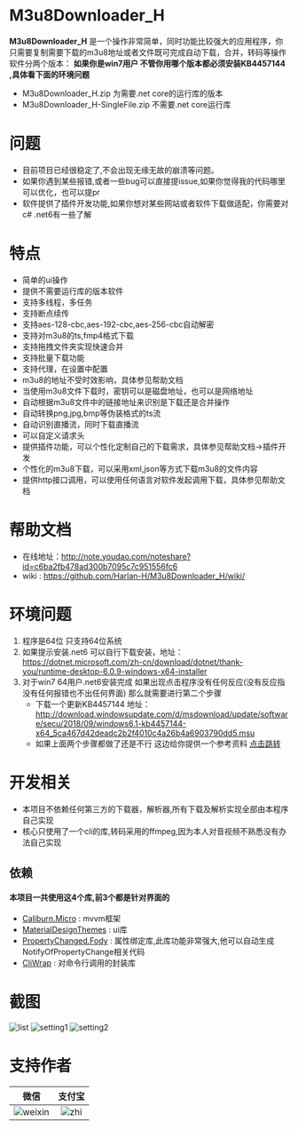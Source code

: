 # M3u8Downloader_H
**M3u8Downloader_H** 是一个操作非常简单，同时功能比较强大的应用程序，你只需要复制需要下载的m3u8地址或者文件既可完成自动下载，合并，转码等操作    
软件分两个版本：  **如果你是win7用户 不管你用哪个版本都必须安装KB4457144 ,具体看下面的环境问题**
  - M3u8Downloader_H.zip  为需要.net core的运行库的版本
  - M3u8Downloader_H-SingleFile.zip  不需要.net core运行库  

# 问题
 - 目前项目已经很稳定了,不会出现无缘无故的崩溃等问题。
 - 如果你遇到某些报错,或者一些bug可以直接提issue,如果你觉得我的代码哪里可以优化，也可以提pr
 - 软件提供了插件开发功能,如果你想对某些网站或者软件下载做适配，你需要对c#  .net6有一些了解
  
# 特点
 - 简单的ui操作
 - 提供不需要运行库的版本软件
 - 支持多线程，多任务
 - 支持断点续传
 - 支持aes-128-cbc,aes-192-cbc,aes-256-cbc自动解密
 - 支持对m3u8的ts,fmp4格式下载
 - 支持拖拽文件夹实现快速合并
 - 支持批量下载功能
 - 支持代理，在设置中配置
 - m3u8的地址不受时效影响，具体参见帮助文档
 - 当使用m3u8文件下载时，密钥可以是磁盘地址，也可以是网络地址
 - 自动根据m3u8文件中的链接地址来识别是下载还是合并操作
 - 自动转换png,jpg,bmp等伪装格式的ts流
 - 自动识别直播流，同时下载直播流
 - 可以自定义请求头
 - 提供插件功能，可以个性化定制自己的下载需求，具体参见帮助文档->插件开发
 - 个性化的m3u8下载，可以采用xml,json等方式下载m3u8的文件内容
 - 提供http接口调用，可以使用任何语言对软件发起调用下载，具体参见帮助文档

# 帮助文档
 - 在线地址：http://note.youdao.com/noteshare?id=c6ba2fb478ad300b7095c7c951556fc6
  - wiki  : https://github.com/Harlan-H/M3u8Downloader_H/wiki/

# 环境问题
 1. 程序是64位 只支持64位系统
 2. 如果提示安装.net6 可以自行下载安装，地址：https://dotnet.microsoft.com/zh-cn/download/dotnet/thank-you/runtime-desktop-6.0.9-windows-x64-installer
 3. 对于win7 64用户.net6安装完成  如果出现点击程序没有任何反应(没有反应指没有任何报错也不出任何界面) 那么就需要进行第二个步骤
    - 下载一个更新KB4457144   地址：http://download.windowsupdate.com/d/msdownload/update/software/secu/2018/09/windows6.1-kb4457144-x64_5ca467d42deadc2b2f4010c4a26b4a6903790dd5.msu
    - 如果上面两个步骤都做了还是不行 这边给你提供一个参考资料  [点击跳转](https://www.cnblogs.com/simadi/p/14410536.html)


# 开发相关
 - 本项目不依赖任何第三方的下载器，解析器,所有下载及解析实现全部由本程序自己实现
 - 核心只使用了一个cli的库,转码采用的ffmpeg,因为本人对音视频不熟悉没有办法自己实现

## 依赖
 ####  本项目一共使用这4个库,前3个都是针对界面的
 - [Caliburn.Micro](https://github.com/Caliburn-Micro/Caliburn.Micro) : mvvm框架
 - [MaterialDesignThemes](https://github.com/MaterialDesignInXAML/MaterialDesignInXamlToolkit) : ui库
 - [PropertyChanged.Fody](https://github.com/Fody/PropertyChanged) : 属性绑定库,此库功能非常强大,他可以自动生成NotifyOfPropertyChange相关代码
 - [CliWrap](https://github.com/Tyrrrz/CliWrap) : 对命令行调用的封装库

# 截图
![list](https://user-images.githubusercontent.com/39378318/190357782-117bb79d-a7f3-43bb-9e16-aa7af88e5da8.png)
![setting1](https://user-images.githubusercontent.com/39378318/190357793-04773f9e-e02f-4fd3-ba01-f0af040cef75.png)
![setting2](https://user-images.githubusercontent.com/39378318/190357801-0035792a-76f3-49ca-a90b-08802fd63b43.png)

# 支持作者
|微信|支付宝|
|:--:|:--:|
|![weixin](https://user-images.githubusercontent.com/39378318/190890312-ab314b1e-24e8-4237-aa24-2f49752b49ab.png)|![zhi](https://user-images.githubusercontent.com/39378318/190890316-d16156a1-88bb-487a-a7a4-664cf0a5e4da.png)|
